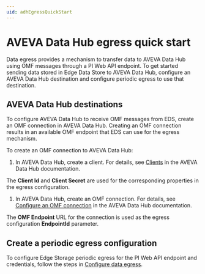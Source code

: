 ```yaml
---
uid: adhEgressQuickStart
---
```


# AVEVA Data Hub egress quick start

Data egress provides a mechanism to transfer data to AVEVA Data Hub using OMF messages through a PI Web API endpoint. To get started sending data stored in Edge Data Store to AVEVA Data Hub, configure an AVEVA Data Hub destination and configure periodic egress to use that destination.

## AVEVA Data Hub destinations

To configure AVEVA Data Hub to receive OMF messages from EDS, create an OMF connection in AVEVA Data Hub. Creating an OMF connection results in an available OMF endpoint that EDS can use for the egress mechanism.

To create an OMF connection to AVEVA Data Hub:

1. In AVEVA Data Hub, create a client. For details, see [Clients](https://docs.osisoft.com/bundle/data-hub/page/set-up/clients/clients-concept.html) in the AVEVA Data Hub documentation.
   
  The **Client Id** and **Client Secret** are used for the corresponding properties in the egress configuration.
   
1. In AVEVA Data Hub, create an OMF connection. For details, see [Configure an OMF connection](https://docs.osisoft.com/bundle/data-hub/page/add-organize-data/collect-data/connectors/omf/omf-connection-procedure.html) in the AVEVA Data Hub documentation.
  
  The **OMF Endpoint** URL for the connection is used as the egress configuration **EndpointId** parameter.

## Create a periodic egress configuration

To configure Edge Storage periodic egress for the PI Web API endpoint and credentials, follow the steps in [Configure data egress](https://docs.osisoft.com/bundle/edge-data-store/page/egress/configure-data-egress.html#create-configurations).
